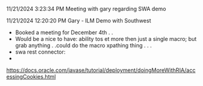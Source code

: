 11/21/2024 3:23:34 PM
Meeting with gary regarding SWA demo

11/21/2024 12:20:20 PM
Gary - ILM Demo with Southwest
 - Booked a meeting for December 4th . .
 - Would be a nice to have: ability tos et more then just a single macro; but grab anything . .could do the macro xpathing thing . . .
 - swa rest connector:
  -
  https://docs.oracle.com/javase/tutorial/deployment/doingMoreWithRIA/accessingCookies.html




